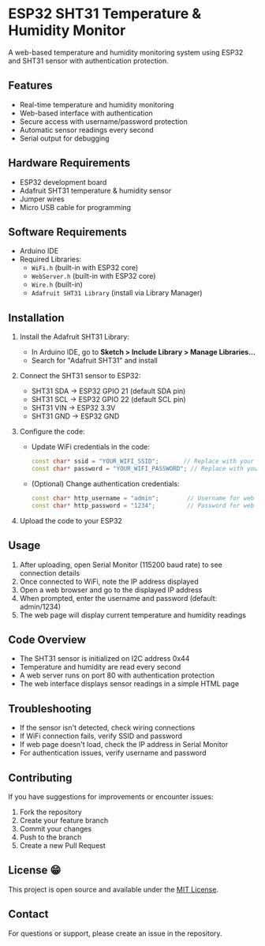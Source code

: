 

# ESP32 SHT31 Temperature & Humidity Monitor

A web-based temperature and humidity monitoring system using ESP32 and SHT31 sensor with authentication protection.

## Features
- Real-time temperature and humidity monitoring
- Web-based interface with authentication
- Secure access with username/password protection
- Automatic sensor readings every second
- Serial output for debugging

## Hardware Requirements
- ESP32 development board
- Adafruit SHT31 temperature & humidity sensor
- Jumper wires
- Micro USB cable for programming

## Software Requirements
- Arduino IDE
- Required Libraries:
  - `WiFi.h` (built-in with ESP32 core)
  - `WebServer.h` (built-in with ESP32 core)
  - `Wire.h` (built-in)
  - `Adafruit SHT31 Library` (install via Library Manager)

## Installation
1. Install the Adafruit SHT31 Library:
   - In Arduino IDE, go to **Sketch > Include Library > Manage Libraries...**
   - Search for "Adafruit SHT31" and install

2. Connect the SHT31 sensor to ESP32:
   - SHT31 SDA → ESP32 GPIO 21 (default SDA pin)
   - SHT31 SCL → ESP32 GPIO 22 (default SCL pin)
   - SHT31 VIN → ESP32 3.3V
   - SHT31 GND → ESP32 GND

3. Configure the code:
   - Update WiFi credentials in the code:
     ```cpp
     const char* ssid = "YOUR_WIFI_SSID";       // Replace with your WiFi network name
     const char* password = "YOUR_WIFI_PASSWORD"; // Replace with your WiFi password
     ```
   - (Optional) Change authentication credentials:
     ```cpp
     const char* http_username = "admin";        // Username for web access
     const char* http_password = "1234";         // Password for web access
     ```

4. Upload the code to your ESP32

## Usage
1. After uploading, open Serial Monitor (115200 baud rate) to see connection details
2. Once connected to WiFi, note the IP address displayed
3. Open a web browser and go to the displayed IP address
4. When prompted, enter the username and password (default: admin/1234)
5. The web page will display current temperature and humidity readings

## Code Overview
- The SHT31 sensor is initialized on I2C address 0x44
- Temperature and humidity are read every second
- A web server runs on port 80 with authentication protection
- The web interface displays sensor readings in a simple HTML page

## Troubleshooting
- If the sensor isn't detected, check wiring connections
- If WiFi connection fails, verify SSID and password
- If web page doesn't load, check the IP address in Serial Monitor
- For authentication issues, verify username and password

## Contributing
If you have suggestions for improvements or encounter issues:
1. Fork the repository
2. Create your feature branch
3. Commit your changes
4. Push to the branch
5. Create a new Pull Request

## License 😁
This project is open source and available under the [MIT License](LICENSE).

## Contact
For questions or support, please create an issue in the repository.
